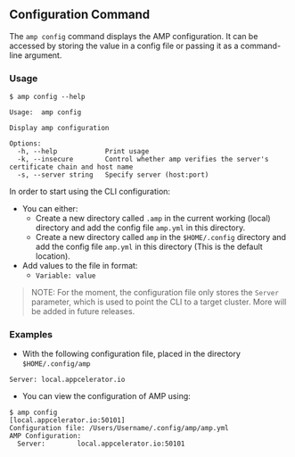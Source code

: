 ## Configuration Command

The `amp config` command displays the AMP configuration. It can be accessed by storing the value in a config file or passing it as a command-line argument.

### Usage

```
$ amp config --help

Usage:  amp config

Display amp configuration

Options:
  -h, --help            Print usage
  -k, --insecure        Control whether amp verifies the server's certificate chain and host name
  -s, --server string   Specify server (host:port)
```

In order to start using the CLI configuration:
- You can either:
  - Create a new directory called `.amp` in the current working (local) directory and add the config file `amp.yml` in this directory.
  - Create a new directory called `amp` in the `$HOME/.config` directory and add the config file `amp.yml` in this directory (This is the default location).
- Add values to the file in format:
  - `Variable: value`

>NOTE: For the moment, the configuration file only stores the `Server` parameter,
which is used to point the CLI to a target cluster. More will be added in future releases.

### Examples

* With the following configuration file, placed in the directory `$HOME/.config/amp`
```
Server: local.appcelerator.io
```

* You can view the configuration of AMP using:
```
$ amp config
[local.appcelerator.io:50101]
Configuration file: /Users/Username/.config/amp/amp.yml
AMP Configuration:
  Server:        local.appcelerator.io:50101
```
